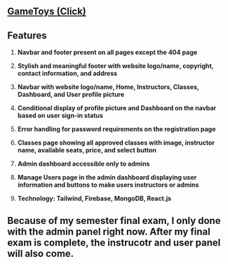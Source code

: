## [GameToys (Click)](https://practice-all-39805.web.app/)

## Features

1. **Navbar and footer present on all pages except the 404 page**
2. **Stylish and meaningful footer with website logo/name, copyright, contact information, and address**

3. **Navbar with website logo/name, Home, Instructors, Classes, Dashboard, and User profile picture**

4. **Conditional display of profile picture and Dashboard on the navbar based on user sign-in status**

5. **Error handling for password requirements on the registration page**

6. **Classes page showing all approved classes with image, instructor name, available seats, price, and select button**

7. **Admin dashboard accessible only to admins**

8. **Manage Users page in the admin dashboard displaying user information and buttons to make users instructors or admins**

9. **Technology: Tailwind, Firebase, MongoDB, React.js**

## Because of my semester final exam, I only done with the admin panel right now. After my final exam is complete, the instrucotr and user panel will also come.
